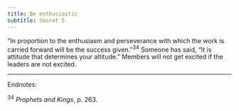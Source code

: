 ```yaml
---
title: Be enthusiastic
subtitle: Secret 5
---
```


“In proportion to the enthusiasm and perseverance with which the work is carried forward will be the success given.”<sup>34</sup> Someone has said, “It is attitude that determines your altitude.” Members will not get excited if the leaders are not excited.

---

Endnotes:

<sup>34</sup> _Prophets and Kings_, p. 263.